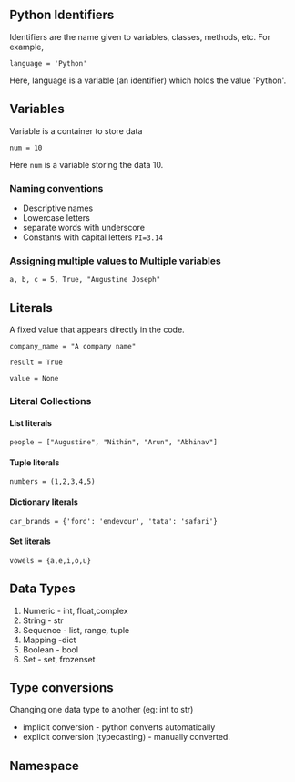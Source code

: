 ## Python Identifiers
Identifiers are the name given to variables, classes, methods, etc. For example,

`language = 'Python'`

Here, language is a variable (an identifier) which holds the value 'Python'.


## Variables
Variable is a container to store data

`num = 10`

Here `num` is a variable storing the data 10.

### Naming conventions
* Descriptive names
* Lowercase letters
* separate words with underscore
* Constants with capital letters  `PI=3.14`

### Assigning multiple values to Multiple variables
`a, b, c = 5, True, "Augustine Joseph"`


## Literals
A fixed value that appears directly in the code.

`company_name = "A company name" `

`result = True`

`value = None`

### Literal Collections
#### List literals
```
people = ["Augustine", "Nithin", "Arun", "Abhinav"]
```

#### Tuple literals
```
numbers = (1,2,3,4,5)
```

#### Dictionary literals
```
car_brands = {'ford': 'endevour', 'tata': 'safari'}
```

#### Set literals
```
vowels = {a,e,i,o,u}
```


## Data Types
1. Numeric - int, float,complex
2. String - str
3. Sequence - list, range, tuple
4. Mapping -dict
5. Boolean - bool
6. Set - set, frozenset


## Type conversions
Changing one data type to another (eg: int to str)
* implicit conversion - python converts automatically
* explicit conversion (typecasting) - manually converted. 

## Namespace
